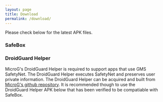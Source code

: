 ```yaml
---
layout: page
title: Download
permalink: /download/
---
```


Please check below for the latest APK files.

### SafeBox

### DroidGuard Helper
MicroG's DroidGuard Helper is required to support apps that use GMS SafetyNet. The DroidGuard Helper executes SafetyNet and preserves user private information. The DroidGuard Helper can be acquired and built from [MicroG's github repository](https://github.com/microg/android_packages_apps_GmsCore). It is recommended though to use the DroidGuard Helper APK below that has been verified to be compatiable with SafeBox.
